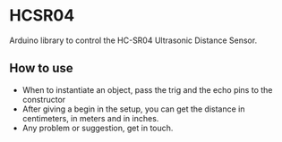 # HCSR04
Arduino library to control the HC-SR04 Ultrasonic Distance Sensor.
## How to use
- When to instantiate an object, pass the trig and the echo pins to the constructor
- After giving a begin in the setup, you can get the distance in centimeters, in meters and in inches.
- Any problem or suggestion, get in touch.
